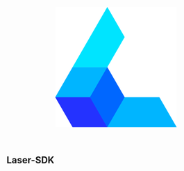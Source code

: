 <p align="center">
  <img src="https://github.com/laser-wallet/laser-wallet-contracts/blob/master/docs/Logomark.png" width=280>
</p>

<br>

## Laser-SDK




